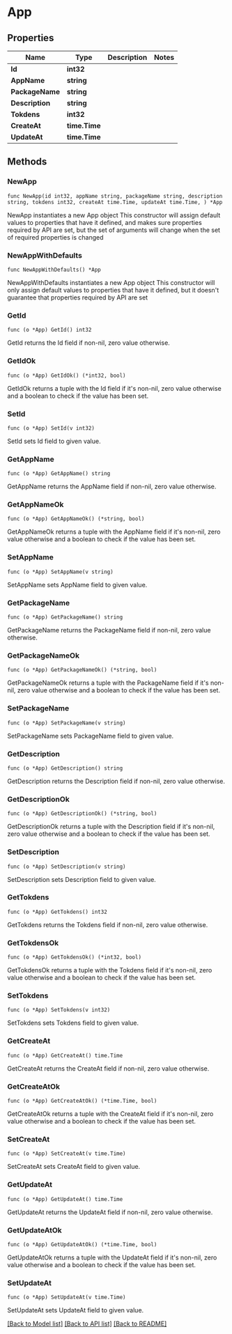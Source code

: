 # App

## Properties

Name | Type | Description | Notes
------------ | ------------- | ------------- | -------------
**Id** | **int32** |  | 
**AppName** | **string** |  | 
**PackageName** | **string** |  | 
**Description** | **string** |  | 
**Tokdens** | **int32** |  | 
**CreateAt** | **time.Time** |  | 
**UpdateAt** | **time.Time** |  | 

## Methods

### NewApp

`func NewApp(id int32, appName string, packageName string, description string, tokdens int32, createAt time.Time, updateAt time.Time, ) *App`

NewApp instantiates a new App object
This constructor will assign default values to properties that have it defined,
and makes sure properties required by API are set, but the set of arguments
will change when the set of required properties is changed

### NewAppWithDefaults

`func NewAppWithDefaults() *App`

NewAppWithDefaults instantiates a new App object
This constructor will only assign default values to properties that have it defined,
but it doesn't guarantee that properties required by API are set

### GetId

`func (o *App) GetId() int32`

GetId returns the Id field if non-nil, zero value otherwise.

### GetIdOk

`func (o *App) GetIdOk() (*int32, bool)`

GetIdOk returns a tuple with the Id field if it's non-nil, zero value otherwise
and a boolean to check if the value has been set.

### SetId

`func (o *App) SetId(v int32)`

SetId sets Id field to given value.


### GetAppName

`func (o *App) GetAppName() string`

GetAppName returns the AppName field if non-nil, zero value otherwise.

### GetAppNameOk

`func (o *App) GetAppNameOk() (*string, bool)`

GetAppNameOk returns a tuple with the AppName field if it's non-nil, zero value otherwise
and a boolean to check if the value has been set.

### SetAppName

`func (o *App) SetAppName(v string)`

SetAppName sets AppName field to given value.


### GetPackageName

`func (o *App) GetPackageName() string`

GetPackageName returns the PackageName field if non-nil, zero value otherwise.

### GetPackageNameOk

`func (o *App) GetPackageNameOk() (*string, bool)`

GetPackageNameOk returns a tuple with the PackageName field if it's non-nil, zero value otherwise
and a boolean to check if the value has been set.

### SetPackageName

`func (o *App) SetPackageName(v string)`

SetPackageName sets PackageName field to given value.


### GetDescription

`func (o *App) GetDescription() string`

GetDescription returns the Description field if non-nil, zero value otherwise.

### GetDescriptionOk

`func (o *App) GetDescriptionOk() (*string, bool)`

GetDescriptionOk returns a tuple with the Description field if it's non-nil, zero value otherwise
and a boolean to check if the value has been set.

### SetDescription

`func (o *App) SetDescription(v string)`

SetDescription sets Description field to given value.


### GetTokdens

`func (o *App) GetTokdens() int32`

GetTokdens returns the Tokdens field if non-nil, zero value otherwise.

### GetTokdensOk

`func (o *App) GetTokdensOk() (*int32, bool)`

GetTokdensOk returns a tuple with the Tokdens field if it's non-nil, zero value otherwise
and a boolean to check if the value has been set.

### SetTokdens

`func (o *App) SetTokdens(v int32)`

SetTokdens sets Tokdens field to given value.


### GetCreateAt

`func (o *App) GetCreateAt() time.Time`

GetCreateAt returns the CreateAt field if non-nil, zero value otherwise.

### GetCreateAtOk

`func (o *App) GetCreateAtOk() (*time.Time, bool)`

GetCreateAtOk returns a tuple with the CreateAt field if it's non-nil, zero value otherwise
and a boolean to check if the value has been set.

### SetCreateAt

`func (o *App) SetCreateAt(v time.Time)`

SetCreateAt sets CreateAt field to given value.


### GetUpdateAt

`func (o *App) GetUpdateAt() time.Time`

GetUpdateAt returns the UpdateAt field if non-nil, zero value otherwise.

### GetUpdateAtOk

`func (o *App) GetUpdateAtOk() (*time.Time, bool)`

GetUpdateAtOk returns a tuple with the UpdateAt field if it's non-nil, zero value otherwise
and a boolean to check if the value has been set.

### SetUpdateAt

`func (o *App) SetUpdateAt(v time.Time)`

SetUpdateAt sets UpdateAt field to given value.



[[Back to Model list]](../README.md#documentation-for-models) [[Back to API list]](../README.md#documentation-for-api-endpoints) [[Back to README]](../README.md)


